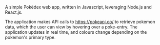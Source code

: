 A simple Pokèdex web app, written in Javascript, leveraging Node.js and React.js. 

The application makes API calls to https://pokeapi.co/ to retrieve pokemon data, which the user can view by hovering over a poke-entry. 
The application updates in real time, and colours change depending on the pokemon's primary type. 
